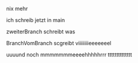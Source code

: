 nix mehr

ich schreib jetzt in main

zweiterBranch schreibt was


BranchVomBranch scgreibt viiiiiiiieeeeeeel

uuuund noch mmmmmmmeeeehhhhhrrr tttttttttttttt
